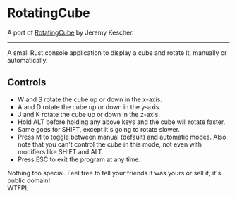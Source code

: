 # RotatingCube

A port of [RotatingCube](https://github.com/kescherCode/RotatingCube) by Jeremy Kescher.

---

A small Rust console application to display a cube and rotate it, manually or automatically.

## Controls

- W and S rotate the cube up or down in the x-axis.
- A and D rotate the cube up or down in the y-axis.
- J and K rotate the cube up or down in the z-axis.
- Hold ALT before holding any above keys and the cube will rotate faster.
- Same goes for SHIFT, except it's going to rotate slower.
- Press M to toggle between manual (default) and automatic modes. Also note that you can't control the cube in this mode, not even with modifiers like SHIFT and ALT.
- Press ESC to exit the program at any time.

Nothing too special. Feel free to tell your friends it was yours or sell it, it's public domain!<br>
<a href="http://www.wtfpl.net/"><img
src="http://www.wtfpl.net/wp-content/uploads/2012/12/wtfpl-badge-4.png"
width="80" height="15" alt="WTFPL" /></a>
